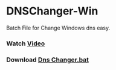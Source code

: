 # DNSChanger-Win
Batch File for Change Windows dns easy.

### Watch [Video](https://raw.githubusercontent.com/ConfusedCharacter/DNSChanger-Win/main/video.mp4)

### Download [Dns Changer.bat](https://raw.githubusercontent.com/ConfusedCharacter/DNSChanger-Win/main/Dns%20Changer.bat)
